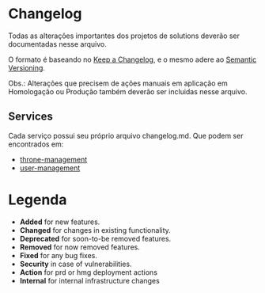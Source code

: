 # Changelog

Todas as alterações importantes dos projetos de solutions deverão ser documentadas nesse arquivo.

O formato é baseando no [Keep a Changelog](https://keepachangelog.com/en/1.1.0/),
e o mesmo adere ao [Semantic Versioning](https://semver.org/spec/v2.0.0.html).

Obs.: Alterações que precisem de ações manuais em aplicação em Homologação ou Produção também deverão ser incluidas nesse arquivo.

## Services

Cada serviço possui seu próprio arquivo changelog.md. Que podem ser encontrados em:

- [throne-management](apps/throne-management/README.md)
- [user-management](apps/user-management/README.md)

# Legenda

- **Added** for new features.
- **Changed** for changes in existing functionality.
- **Deprecated** for soon-to-be removed features.
- **Removed** for now removed features.
- **Fixed** for any bug fixes.
- **Security** in case of vulnerabilities.
- **Action** for prd or hmg deployment actions
- **Internal** for internal infrastructure changes
